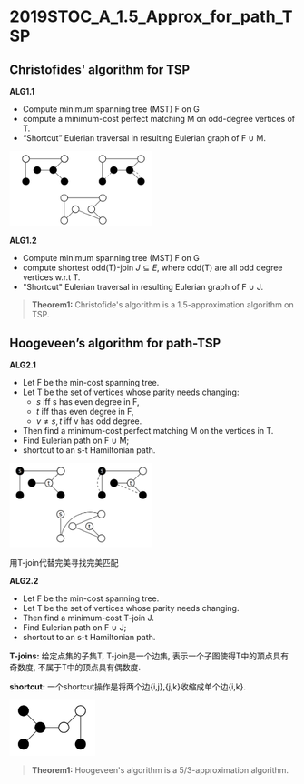 # 2019STOC_A_1.5_Approx_for_path_TSP

## Christofides' algorithm for TSP
**ALG1.1**

- Compute minimum spanning tree (MST) F on G
- compute a minimum-cost perfect matching M on odd-degree vertices of T.
- “Shortcut” Eulerian traversal in resulting Eulerian graph of F ∪ M.

<img src="../pictures/papers/2019STOC-A-1.5-Approx-for-path-TSP/christofides_alg_for_tsp.png" width="50%">

**ALG1.2**

- Compute minimum spanning tree (MST) F on G
- compute shortest odd(T)-join $J \subseteq E$, where odd(T) are all odd degree vertices w.r.t T.
- "Shortcut" Eulerian traversal in resulting Eulerian graph of F ∪ J.

> **Theorem1:** Christofide's algorithm is a 1.5-approximation algorithm on TSP.

## Hoogeveen’s algorithm for path-TSP
**ALG2.1**
- Let F be the min-cost spanning tree. 
- Let T be the set of vertices whose parity needs changing: 
  - $s$ iff s has even degree in F,
  - $t$ iff thas even degree in F,
  - $v\neq s, t$ iff v has odd degree.
- Then find a minimum-cost perfect matching M on the vertices in T. 
- Find Eulerian path on F ∪ M; 
- shortcut to an s-t Hamiltonian path.

<img src="../pictures/papers/2019STOC-A-1.5-Approx-for-path-TSP/hoogeveen_alg_for_pathtsp.png" width="50%">

用T-join代替完美寻找完美匹配

**ALG2.2**
- Let F be the min-cost spanning tree. 
- Let T be the set of vertices whose parity needs changing. 
- Then find a minimum-cost T-join J.
- Find Eulerian path on F ∪ J; 
- shortcut to an s-t Hamiltonian path.

**T-joins:** 给定点集的子集T, T-join是一个边集, 表示一个子图使得T中的顶点具有奇数度, 不属于T中的顶点具有偶数度.

**shortcut:** 一个shortcut操作是将两个边{i,j},{j,k}收缩成单个边{i,k}.

<img src="../pictures/papers/2019STOC-A-1.5-Approx-for-path-TSP/t_join.png" width="30%">

> **Theorem1:** Hoogeveen's algorithm is a 5/3-approximation algorithm.


